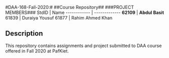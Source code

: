 #DAA-168-Fall-2020:#
##Course Repository##
###PROJECT MEMBERS###
StdID | Name
------------ | -------------
**62109** | **Abdul Basit** <!--this is the group leader in bold-->
61839 | Duraiya Yousuf
61877 | Rahim Ahmed Khan
<!-- Replace name and student ids with acutally group member names and ids-->

## Description ##
This repository contains assignments and project submitted to DAA course offered in Fall 2020 at PafKiet.
